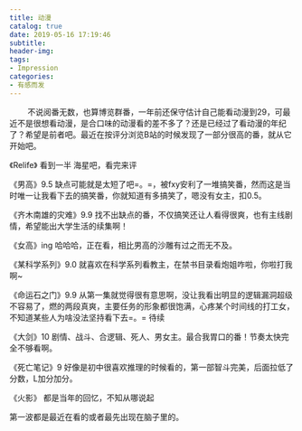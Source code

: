 ```yaml
---
title: 动漫
catalog: true
date: 2019-05-16 17:19:46
subtitle:
header-img:
tags:
- Impression
categories:
- 有感而发
---
```


&emsp;&emsp;     不说阅番无数，也算博览群番，一年前还保守估计自己能看动漫到29，可最近不是很想看动漫，是合口味的动漫看的差不多了？还是已经过了看动漫的年纪了？希望是前者吧。最近在按评分浏览B站的时候发现了一部分很高的番，就从它开始吧。

《Relife》
看到一半 海星吧，看完来评

《男高》9.5
缺点可能就是太短了吧=。=，被fxy安利了一堆搞笑番，然而这是当时唯一让我看下去的搞笑番，你就知道有多搞笑了，嗯没有女主，扣0.5。

《齐木南雄的灾难》9.9
找不出缺点的番，不仅搞笑还让人看得很爽，也有主线剧情，希望能出大学生活的续集啊！

《女高》ing
哈哈哈，正在看，相比男高的沙雕有过之而无不及。

《某科学系列》9.0
就喜欢在科学系列看教主，在禁书目录看炮姐咋啦，你啦打我啊~

《命运石之门》9.9
从第一集就觉得很有意思啊，没让我看出明显的逻辑漏洞超级不容易了，燃的两段真爽，主要任务的形象都很饱满，心疼某个时间线的打工女，不知道某些人为啥没法坚持看下去=。=
待续

《大剑》10
剧情、战斗、合逻辑、死人、男女主。最合我胃口的番！节奏太快完全不够看啊。

《死亡笔记》9
好像是初中很喜欢推理的时候看的，第一部智斗完美，后面拉低了分数，L加分加分。

《火影》
都是当年的回忆，不知从哪说起

第一波都是最近在看的或者最先出现在脑子里的。

<span style="display:none">
### 待看
《苹果核战记》
《镖人》
</span>
